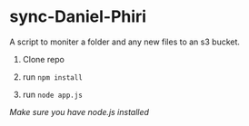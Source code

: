 # sync-Daniel-Phiri  

A script to moniter a folder and any new files to an s3 bucket.

1. Clone repo

2. run `` npm install ``

3. run `` node app.js ``

*Make sure you have node.js installed*
